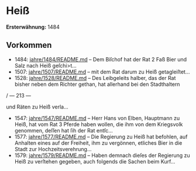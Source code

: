 # Heiß

**Ersterwähnung:** 1484

## Vorkommen
- 1484: [jahre/1484/README.md](../jahre/1484/README.md) – Dem Biſchof hat der Rat 2 Faß Bier und Salz nach
Heiß geſchi>t...
- 1507: [jahre/1507/README.md](../jahre/1507/README.md) – mit dem Rat darum zu Heiß getagleiſtet...
- 1528: [jahre/1528/README.md](../jahre/1528/README.md) – Des Leibgeleits halber, das der Rat bisher neben
dem Richter gethan, hat allerhand bei den Stadthaltern


/ — 213 —

und Räten zu Heiß verla...
- 1547: [jahre/1547/README.md](../jahre/1547/README.md) – Herr Hans von Elben, Hauptmann zu Heiß, hat vom
Rat 3 Pferde haben wollen, die ihm von dem Kriegsvolk
genommen, deſſen hat ſih der Rat entſc...
- 1577: [jahre/1577/README.md](../jahre/1577/README.md) – Die Regierung zu Heiß hat befohlen, auf Anhalten
eines auf der Freiheit, ihm zu vergönnen, etliches Bier
in die Stadt zur Hochzeitsverehrung...
- 1579: [jahre/1579/README.md](../jahre/1579/README.md) – Haben demnach dieſes der Regierung zu Heiß
zu verſtehen gegeben, auch folgends die Sachen beim Kurf...
